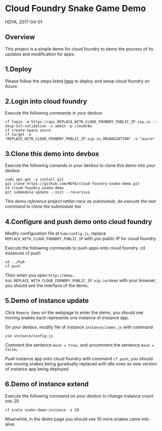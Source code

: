 Cloud Foundry Snake Game Demo
===

HDYA, 2017-04-01

Overview
---

This project is a simple demo for cloud foundry to demo the process of its updates and modification for apps.

1.Deploy
---

Please follow the steps listed [here](https://github.com/cloudfoundry-incubator/bosh-azure-cpi-release/blob/master/docs/guidance.md) to deploy and setup cloud foundry on Azure.

2.Login into cloud foundry
---

Execute the following commands in your devbox

    cf login -a https://api.REPLACE_WITH_CLOUD_FOUNDRY_PUBLIC_IP.xip.io --skip-ssl-validation -u admin -p c1oudc0w
    cf create-space azure
    cf target -o "REPLACE_WITH_CLOUD_FOUNDRY_PUBLIC_IP.xip.io_ORGANIZATION" -s "azure"

3.Clone this demo into devbox
---

Execute the following comands in your devbox to clone this demo into your devbox

    sudo apt-get -y install git
    git clone https://github.com/HDYA/cloud-foundry-snake-demo.git
    cd cloud-foundry-snake-demo
    git submodule update --init --recursive

_This demo reference project rattler-race as submodule, do execute the last command to clone the submodule too_

4.Configure and push demo onto cloud foundry
---

Modify configuration file at `hub/config.js`, replace `REPLACE_WITH_CLOUD_FOUNDRY_PUBLIC_IP` with you public IP for cloud foundry.

Execute the following commands to push apps onto cloud foundry.
    cd instances
    cf push

    cd ../hub
    cf push

Then when you open `http://demo-hub.REPLACE_WITH_CLOUD_FOUNDRY_PUBLIC_IP.xip.io/demo` with your browser, you should see the interface of the demo.

5.Demo of instance update
---

Click `Remote Demo` on the webpage to enter the demo, you should see moving snakes each represents one instance of instance app.

On your devbox, modify file of instance `instance/index.js` with command

    vim instance/config.js

Comment the sentence `move = true;` and uncomment the sentence `move = false;`

Push instance app onto cloud foundry with command `cf push`, you should see moving snakes being guradually replaced with idle ones as new version of instance app being deployed.

6.Demo of instance extend
---

Execute the following command on your devbox to change instance count into 20

    cf scale snake-demo-instance -i 20

Meanwhile, in the demo page you should see 10 more snakes came into alive.